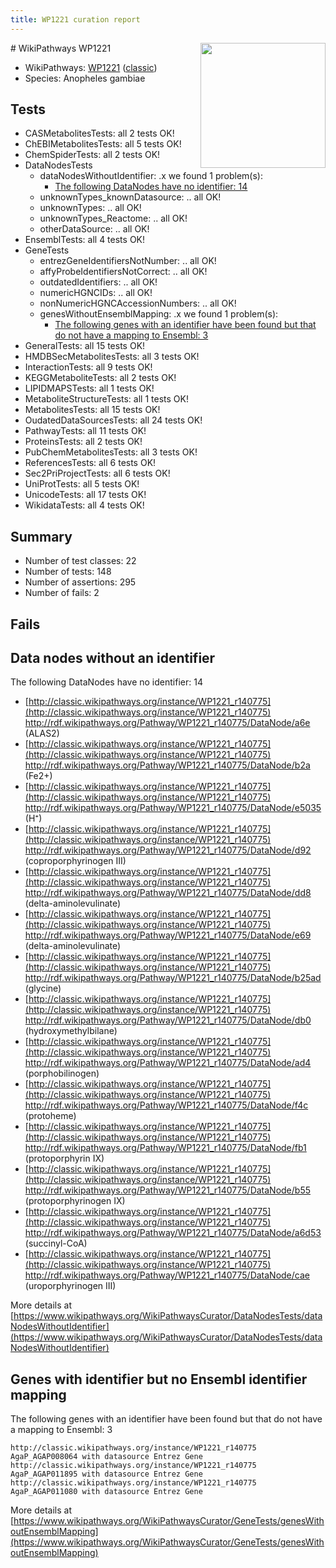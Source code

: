 ```yaml
---
title: WP1221 curation report
---
```


<img style="float: right; width: 200px" src="https://upload.wikimedia.org/wikipedia/commons/thumb/8/83/Wplogo_with_text_500.png/640px-Wplogo_with_text_500.png" />
# WikiPathways WP1221

* WikiPathways: [WP1221](https://wikipathways.org/pathways/WP1221) ([classic](https://classic.wikipathways.org/instance/WP1221))
* Species: Anopheles gambiae
## Tests
* CASMetabolitesTests: all 2 tests OK!
* ChEBIMetabolitesTests: all 5 tests OK!
* ChemSpiderTests: all 2 tests OK!
* DataNodesTests
    * dataNodesWithoutIdentifier: .x we found 1 problem(s):
        * [The following DataNodes have no identifier: 14](#8792c494)
    * unknownTypes_knownDatasource: .. all OK!
    * unknownTypes: .. all OK!
    * unknownTypes_Reactome: .. all OK!
    * otherDataSource: .. all OK!
* EnsemblTests: all 4 tests OK!
* GeneTests
    * entrezGeneIdentifiersNotNumber: .. all OK!
    * affyProbeIdentifiersNotCorrect: .. all OK!
    * outdatedIdentifiers: .. all OK!
    * numericHGNCIDs: .. all OK!
    * nonNumericHGNCAccessionNumbers: .. all OK!
    * genesWithoutEnsemblMapping: .x we found 1 problem(s):
        * [The following genes with an identifier have been found but that do not have a mapping to Ensembl: 3](#40286d85)
* GeneralTests: all 15 tests OK!
* HMDBSecMetabolitesTests: all 3 tests OK!
* InteractionTests: all 9 tests OK!
* KEGGMetaboliteTests: all 2 tests OK!
* LIPIDMAPSTests: all 1 tests OK!
* MetaboliteStructureTests: all 1 tests OK!
* MetabolitesTests: all 15 tests OK!
* OudatedDataSourcesTests: all 24 tests OK!
* PathwayTests: all 11 tests OK!
* ProteinsTests: all 2 tests OK!
* PubChemMetabolitesTests: all 3 tests OK!
* ReferencesTests: all 6 tests OK!
* Sec2PriProjectTests: all 6 tests OK!
* UniProtTests: all 5 tests OK!
* UnicodeTests: all 17 tests OK!
* WikidataTests: all 4 tests OK!


## Summary

* Number of test classes: 22
* Number of tests: 148
* Number of assertions: 295
* Number of fails: 2

## Fails

<a name="8792c494" />

## Data nodes without an identifier

The following DataNodes have no identifier: 14

* [http://classic.wikipathways.org/instance/WP1221_r140775](http://classic.wikipathways.org/instance/WP1221_r140775) http://rdf.wikipathways.org/Pathway/WP1221_r140775/DataNode/a6e (ALAS2)
* [http://classic.wikipathways.org/instance/WP1221_r140775](http://classic.wikipathways.org/instance/WP1221_r140775) http://rdf.wikipathways.org/Pathway/WP1221_r140775/DataNode/b2a (Fe2+)
* [http://classic.wikipathways.org/instance/WP1221_r140775](http://classic.wikipathways.org/instance/WP1221_r140775) http://rdf.wikipathways.org/Pathway/WP1221_r140775/DataNode/e5035 (H⁺)
* [http://classic.wikipathways.org/instance/WP1221_r140775](http://classic.wikipathways.org/instance/WP1221_r140775) http://rdf.wikipathways.org/Pathway/WP1221_r140775/DataNode/d92 (coproporphyrinogen III)
* [http://classic.wikipathways.org/instance/WP1221_r140775](http://classic.wikipathways.org/instance/WP1221_r140775) http://rdf.wikipathways.org/Pathway/WP1221_r140775/DataNode/dd8 (delta-aminolevulinate)
* [http://classic.wikipathways.org/instance/WP1221_r140775](http://classic.wikipathways.org/instance/WP1221_r140775) http://rdf.wikipathways.org/Pathway/WP1221_r140775/DataNode/e69 (delta-aminolevulinate)
* [http://classic.wikipathways.org/instance/WP1221_r140775](http://classic.wikipathways.org/instance/WP1221_r140775) http://rdf.wikipathways.org/Pathway/WP1221_r140775/DataNode/b25ad (glycine)
* [http://classic.wikipathways.org/instance/WP1221_r140775](http://classic.wikipathways.org/instance/WP1221_r140775) http://rdf.wikipathways.org/Pathway/WP1221_r140775/DataNode/db0 (hydroxymethylbilane)
* [http://classic.wikipathways.org/instance/WP1221_r140775](http://classic.wikipathways.org/instance/WP1221_r140775) http://rdf.wikipathways.org/Pathway/WP1221_r140775/DataNode/ad4 (porphobilinogen)
* [http://classic.wikipathways.org/instance/WP1221_r140775](http://classic.wikipathways.org/instance/WP1221_r140775) http://rdf.wikipathways.org/Pathway/WP1221_r140775/DataNode/f4c (protoheme)
* [http://classic.wikipathways.org/instance/WP1221_r140775](http://classic.wikipathways.org/instance/WP1221_r140775) http://rdf.wikipathways.org/Pathway/WP1221_r140775/DataNode/fb1 (protoporphyrin IX)
* [http://classic.wikipathways.org/instance/WP1221_r140775](http://classic.wikipathways.org/instance/WP1221_r140775) http://rdf.wikipathways.org/Pathway/WP1221_r140775/DataNode/b55 (protoporphyrinogen IX)
* [http://classic.wikipathways.org/instance/WP1221_r140775](http://classic.wikipathways.org/instance/WP1221_r140775) http://rdf.wikipathways.org/Pathway/WP1221_r140775/DataNode/a6d53 (succinyl-CoA)
* [http://classic.wikipathways.org/instance/WP1221_r140775](http://classic.wikipathways.org/instance/WP1221_r140775) http://rdf.wikipathways.org/Pathway/WP1221_r140775/DataNode/cae (uroporphyrinogen III)


More details at [https://www.wikipathways.org/WikiPathwaysCurator/DataNodesTests/dataNodesWithoutIdentifier](https://www.wikipathways.org/WikiPathwaysCurator/DataNodesTests/dataNodesWithoutIdentifier)

<a name="40286d85" />

## Genes with identifier but no Ensembl identifier mapping

The following genes with an identifier have been found but that do not have a mapping to Ensembl: 3
```
http://classic.wikipathways.org/instance/WP1221_r140775 AgaP_AGAP008064 with datasource Entrez Gene
http://classic.wikipathways.org/instance/WP1221_r140775 AgaP_AGAP011895 with datasource Entrez Gene
http://classic.wikipathways.org/instance/WP1221_r140775 AgaP_AGAP011080 with datasource Entrez Gene
```

More details at [https://www.wikipathways.org/WikiPathwaysCurator/GeneTests/genesWithoutEnsemblMapping](https://www.wikipathways.org/WikiPathwaysCurator/GeneTests/genesWithoutEnsemblMapping)

